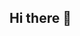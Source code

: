 ## Hi there 👋

<!--
**GeetikaAkki/GeetikaAkki** is a ✨ _special_ ✨ repository because its `README.md` (this file) appears on your GitHub profile.


![GitHub Trophies](https://github-profile-trophy.vercel.app/?username=GeetikaAkki&theme=dracula&no-frame=true&no-bg=true&margin-w=4&column=3)

-->
